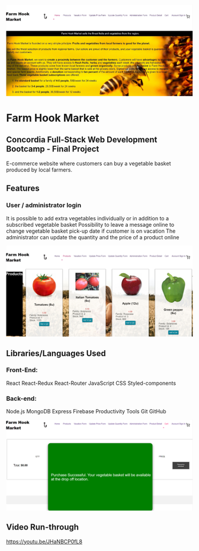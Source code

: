 ![](screenshots/jloupsoloproj_home.jpg)

# Farm Hook Market

## Concordia Full-Stack Web Development Bootcamp - Final Project

E-commerce website where customers can buy a vegetable basket produced by local farmers.

## Features

### User / administrator login

It is possible to add extra vegetables individually or in addition to a subscribed vegetable basket
Possibility to leave a message online to change vegetable basket pick-up date if customer is on vacation
The administrator can update the quantity and the price of a product online

![](screenshots/jloupsoloproj_products.jpg)

## Libraries/Languages Used

### Front-End:

React
React-Redux
React-Router
JavaScript
CSS
Styled-components

### Back-end:

Node.js
MongoDB
Express
Firebase
Productivity Tools
Git
GitHub

![](screenshots/jloupsoloproj_purchaseSuccess.png)

## Video Run-through

https://youtu.be/JHaNBCP0fL8

